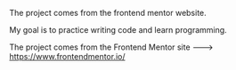 The project comes from the frontend mentor website.

My goal is to practice writing code and learn programming.

The project comes from the Frontend Mentor site ---> https://www.frontendmentor.io/
